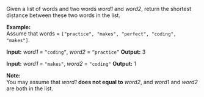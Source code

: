 
Given a list of words and two words  _word1_  and  _word2_, return the shortest distance between these two words in the list.

**Example:**  
Assume that words =  `["practice", "makes", "perfect", "coding", "makes"]`.

**Input:** _word1_ = `“coding”`, _word2_ = `“practice”`
**Output:** 3

**Input:** _word1_ = `"makes"`, _word2_ = `"coding"`
**Output:** 1

**Note:**  
You may assume that  _word1_  **does not equal to**  _word2_, and  _word1_  and  _word2_  are both in the list.
